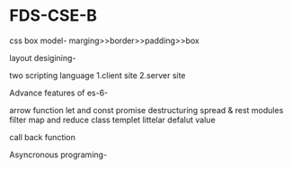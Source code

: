 # FDS-CSE-B
css box model-
marging>>border>>padding>>box


layout desigining-

two scripting language
1.client site
2.server site

Advance features of es-6-
 
 arrow function
 let and const
 promise
 destructuring
 spread & rest
 modules
 filter map and reduce
 class
 templet littelar
 defalut value

call back function 

Asyncronous programing-
